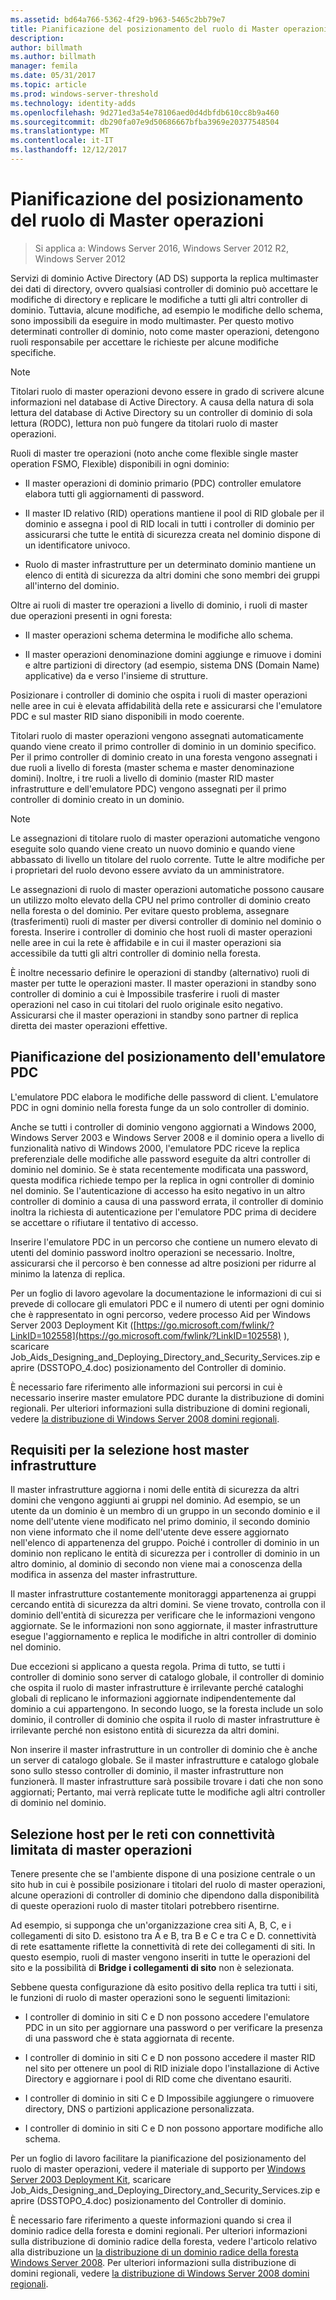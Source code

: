 ```yaml
---
ms.assetid: bd64a766-5362-4f29-b963-5465c2bb79e7
title: Pianificazione del posizionamento del ruolo di Master operazioni
description: 
author: billmath
ms.author: billmath
manager: femila
ms.date: 05/31/2017
ms.topic: article
ms.prod: windows-server-threshold
ms.technology: identity-adds
ms.openlocfilehash: 9d271ed3a54e78106aed0d4dbfdb610cc8b9a460
ms.sourcegitcommit: db290fa07e9d50686667bfba3969e20377548504
ms.translationtype: MT
ms.contentlocale: it-IT
ms.lasthandoff: 12/12/2017
---
```

# <a name="planning-operations-master-role-placement"></a>Pianificazione del posizionamento del ruolo di Master operazioni

>Si applica a: Windows Server 2016, Windows Server 2012 R2, Windows Server 2012

Servizi di dominio Active Directory (AD DS) supporta la replica multimaster dei dati di directory, ovvero qualsiasi controller di dominio può accettare le modifiche di directory e replicare le modifiche a tutti gli altri controller di dominio. Tuttavia, alcune modifiche, ad esempio le modifiche dello schema, sono impossibili da eseguire in modo multimaster. Per questo motivo determinati controller di dominio, noto come master operazioni, detengono ruoli responsabile per accettare le richieste per alcune modifiche specifiche.  
  
> [!NOTE]  
> Titolari ruolo di master operazioni devono essere in grado di scrivere alcune informazioni nel database di Active Directory. A causa della natura di sola lettura del database di Active Directory su un controller di dominio di sola lettura (RODC), lettura non può fungere da titolari ruolo di master operazioni.  
  
Ruoli di master tre operazioni (noto anche come flexible single master operation FSMO, Flexible) disponibili in ogni dominio:  
  
-   Il master operazioni di dominio primario (PDC) controller emulatore elabora tutti gli aggiornamenti di password.  
  
-   Il master ID relativo (RID) operations mantiene il pool di RID globale per il dominio e assegna i pool di RID locali in tutti i controller di dominio per assicurarsi che tutte le entità di sicurezza creata nel dominio dispone di un identificatore univoco.  
  
-   Ruolo di master infrastrutture per un determinato dominio mantiene un elenco di entità di sicurezza da altri domini che sono membri dei gruppi all'interno del dominio.  
  
Oltre ai ruoli di master tre operazioni a livello di dominio, i ruoli di master due operazioni presenti in ogni foresta:  
  
-   Il master operazioni schema determina le modifiche allo schema.  
  
-   Il master operazioni denominazione domini aggiunge e rimuove i domini e altre partizioni di directory (ad esempio, sistema DNS (Domain Name) applicative) da e verso l'insieme di strutture.  
  
Posizionare i controller di dominio che ospita i ruoli di master operazioni nelle aree in cui è elevata affidabilità della rete e assicurarsi che l'emulatore PDC e sul master RID siano disponibili in modo coerente.  
  
Titolari ruolo di master operazioni vengono assegnati automaticamente quando viene creato il primo controller di dominio in un dominio specifico. Per il primo controller di dominio creato in una foresta vengono assegnati i due ruoli a livello di foresta (master schema e master denominazione domini). Inoltre, i tre ruoli a livello di dominio (master RID master infrastrutture e dell'emulatore PDC) vengono assegnati per il primo controller di dominio creato in un dominio.  
  
> [!NOTE]  
> Le assegnazioni di titolare ruolo di master operazioni automatiche vengono eseguite solo quando viene creato un nuovo dominio e quando viene abbassato di livello un titolare del ruolo corrente. Tutte le altre modifiche per i proprietari del ruolo devono essere avviato da un amministratore.  
  
Le assegnazioni di ruolo di master operazioni automatiche possono causare un utilizzo molto elevato della CPU nel primo controller di dominio creato nella foresta o del dominio. Per evitare questo problema, assegnare (trasferimenti) ruoli di master per diversi controller di dominio nel dominio o foresta. Inserire i controller di dominio che host ruoli di master operazioni nelle aree in cui la rete è affidabile e in cui il master operazioni sia accessibile da tutti gli altri controller di dominio nella foresta.  
  
È inoltre necessario definire le operazioni di standby (alternativo) ruoli di master per tutte le operazioni master. Il master operazioni in standby sono controller di dominio a cui è Impossibile trasferire i ruoli di master operazioni nel caso in cui titolari del ruolo originale esito negativo. Assicurarsi che il master operazioni in standby sono partner di replica diretta dei master operazioni effettive.  
  
## <a name="planning-the-pdc-emulator-placement"></a>Pianificazione del posizionamento dell'emulatore PDC  
L'emulatore PDC elabora le modifiche delle password di client. L'emulatore PDC in ogni dominio nella foresta funge da un solo controller di dominio.  
  
Anche se tutti i controller di dominio vengono aggiornati a Windows 2000, Windows Server 2003 e Windows Server 2008 e il dominio opera a livello di funzionalità nativo di Windows 2000, l'emulatore PDC riceve la replica preferenziale delle modifiche alle password eseguite da altri controller di dominio nel dominio. Se è stata recentemente modificata una password, questa modifica richiede tempo per la replica in ogni controller di dominio nel dominio. Se l'autenticazione di accesso ha esito negativo in un altro controller di dominio a causa di una password errata, il controller di dominio inoltra la richiesta di autenticazione per l'emulatore PDC prima di decidere se accettare o rifiutare il tentativo di accesso.  
  
Inserire l'emulatore PDC in un percorso che contiene un numero elevato di utenti del dominio password inoltro operazioni se necessario. Inoltre, assicurarsi che il percorso è ben connesse ad altre posizioni per ridurre al minimo la latenza di replica.  
  
Per un foglio di lavoro agevolare la documentazione le informazioni di cui si prevede di collocare gli emulatori PDC e il numero di utenti per ogni dominio che è rappresentato in ogni percorso, vedere processo Aid per Windows Server 2003 Deployment Kit ([https://go.microsoft.com/fwlink/?LinkID=102558](https://go.microsoft.com/fwlink/?LinkID=102558) ), scaricare Job_Aids_Designing_and_Deploying_Directory_and_Security_Services.zip e aprire (DSSTOPO_4.doc) posizionamento del Controller di dominio.  
  
È necessario fare riferimento alle informazioni sui percorsi in cui è necessario inserire master emulatore PDC durante la distribuzione di domini regionali. Per ulteriori informazioni sulla distribuzione di domini regionali, vedere [la distribuzione di Windows Server 2008 domini regionali](https://technet.microsoft.com/library/cc755118.aspx).  
  
## <a name="requirements-for-infrastructure-master-placement"></a>Requisiti per la selezione host master infrastrutture  

Il master infrastrutture aggiorna i nomi delle entità di sicurezza da altri domini che vengono aggiunti ai gruppi nel dominio. Ad esempio, se un utente da un dominio è un membro di un gruppo in un secondo dominio e il nome dell'utente viene modificato nel primo dominio, il secondo dominio non viene informato che il nome dell'utente deve essere aggiornato nell'elenco di appartenenza del gruppo. Poiché i controller di dominio in un dominio non replicano le entità di sicurezza per i controller di dominio in un altro dominio, al dominio di secondo non viene mai a conoscenza della modifica in assenza del master infrastrutture.  
  
Il master infrastrutture costantemente monitoraggi appartenenza ai gruppi cercando entità di sicurezza da altri domini. Se viene trovato, controlla con il dominio dell'entità di sicurezza per verificare che le informazioni vengono aggiornate. Se le informazioni non sono aggiornate, il master infrastrutture esegue l'aggiornamento e replica le modifiche in altri controller di dominio nel dominio.  
  
Due eccezioni si applicano a questa regola. Prima di tutto, se tutti i controller di dominio sono server di catalogo globale, il controller di dominio che ospita il ruolo di master infrastrutture è irrilevante perché cataloghi globali di replicano le informazioni aggiornate indipendentemente dal dominio a cui appartengono. In secondo luogo, se la foresta include un solo dominio, il controller di dominio che ospita il ruolo di master infrastrutture è irrilevante perché non esistono entità di sicurezza da altri domini.  
  
Non inserire il master infrastrutture in un controller di dominio che è anche un server di catalogo globale. Se il master infrastrutture e catalogo globale sono sullo stesso controller di dominio, il master infrastrutture non funzionerà. Il master infrastrutture sarà possibile trovare i dati che non sono aggiornati; Pertanto, mai verrà replicate tutte le modifiche agli altri controller di dominio nel dominio.  
  
## <a name="operations-master-placement-for-networks-with-limited-connectivity"></a>Selezione host per le reti con connettività limitata di master operazioni  
Tenere presente che se l'ambiente dispone di una posizione centrale o un sito hub in cui è possibile posizionare i titolari del ruolo di master operazioni, alcune operazioni di controller di dominio che dipendono dalla disponibilità di queste operazioni ruolo di master titolari potrebbero risentirne.  
  
Ad esempio, si supponga che un'organizzazione crea siti A, B, C, e i collegamenti di sito D. esistono tra A e B, tra B e C e tra C e D. connettività di rete esattamente riflette la connettività di rete dei collegamenti di siti. In questo esempio, ruoli di master vengono inseriti in tutte le operazioni del sito e la possibilità di **Bridge i collegamenti di sito** non è selezionata.  
  
Sebbene questa configurazione dà esito positivo della replica tra tutti i siti, le funzioni di ruolo di master operazioni sono le seguenti limitazioni:  
  
-   I controller di dominio in siti C e D non possono accedere l'emulatore PDC in un sito per aggiornare una password o per verificare la presenza di una password che è stata aggiornata di recente.  
  
-   I controller di dominio in siti C e D non possono accedere il master RID nel sito per ottenere un pool di RID iniziale dopo l'installazione di Active Directory e aggiornare i pool di RID come che diventano esauriti.  
  
-   I controller di dominio in siti C e D Impossibile aggiungere o rimuovere directory, DNS o partizioni applicazione personalizzata.  
  
-   I controller di dominio in siti C e D non possono apportare modifiche allo schema.  
  
Per un foglio di lavoro facilitare la pianificazione del posizionamento del ruolo di master operazioni, vedere il materiale di supporto per [Windows Server 2003 Deployment Kit](https://go.microsoft.com/fwlink/?LinkID=102558), scaricare Job_Aids_Designing_and_Deploying_Directory_and_Security_Services.zip e aprire (DSSTOPO_4.doc) posizionamento del Controller di dominio.  
  
È necessario fare riferimento a queste informazioni quando si crea il dominio radice della foresta e domini regionali. Per ulteriori informazioni sulla distribuzione di dominio radice della foresta, vedere l'articolo relativo alla distribuzione un [la distribuzione di un dominio radice della foresta Windows Server 2008](https://technet.microsoft.com/library/cc731174.aspx). Per ulteriori informazioni sulla distribuzione di domini regionali, vedere [la distribuzione di Windows Server 2008 domini regionali](https://technet.microsoft.com/library/cc755118.aspx).  
  


